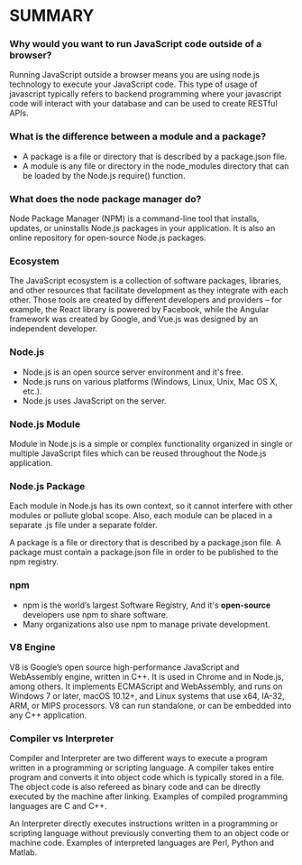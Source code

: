 # SUMMARY #
### Why would you want to run JavaScript code outside of a browser? ###
Running JavaScript outside a browser means you are using node.js technology to execute your JavaScript code. This type of usage of javascript typically refers to backend programming where your javascript code will interact with your database and can be used to create RESTful APIs.

### What is the difference between a module and a package? ###
- A package is a file or directory that is described by a package.json file.
- A module is any file or directory in the node_modules directory that can be loaded by the Node.js require() function.

### What does the node package manager do? ###
Node Package Manager (NPM) is a command-line tool that installs, updates, or uninstalls Node.js packages in your application. It is also an online repository for open-source Node.js packages. 

### Ecosystem ###
The JavaScript ecosystem is a collection of software packages, libraries, and other resources that facilitate development as they integrate with each other. Those tools are created by different developers and providers – for example, the React library is powered by Facebook, while the Angular framework was created by Google, and Vue.js was designed by an independent developer.

### Node.js ###
- Node.js is an open source server environment and it's free.
- Node.js runs on various platforms (Windows, Linux, Unix, Mac OS X, etc.).
- Node.js uses JavaScript on the server.

### Node.js Module ###
Module in Node.js is a simple or complex functionality organized in single or multiple JavaScript files which can be reused throughout the Node.js application.

### Node.js Package ###
Each module in Node.js has its own context, so it cannot interfere with other modules or pollute global scope. Also, each module can be placed in a separate .js file under a separate folder.

A package is a file or directory that is described by a package.json file. A package must contain a package.json file in order to be published to the npm registry. 

### npm ###
- npm is the world’s largest Software Registry, And it's **open-source** developers use npm to share software.
- Many organizations also use npm to manage private development.

### V8 Engine ###
V8 is Google’s open source high-performance JavaScript and WebAssembly engine, written in C++. It is used in Chrome and in Node.js, among others. It implements ECMAScript and WebAssembly, and runs on Windows 7 or later, macOS 10.12+, and Linux systems that use x64, IA-32, ARM, or MIPS processors. V8 can run standalone, or can be embedded into any C++ application.

### Compiler vs Interpreter ###
Compiler and Interpreter are two different ways to execute a program written in a programming or scripting language. A compiler takes entire program and converts it into object code which is typically stored in a file. The object code is also refereed as binary code and can be directly executed by the machine after linking. Examples of compiled programming languages are C and C++.

An Interpreter directly executes instructions written in a programming or scripting language without previously converting them to an object code or machine code. Examples of interpreted languages are Perl, Python and Matlab.
